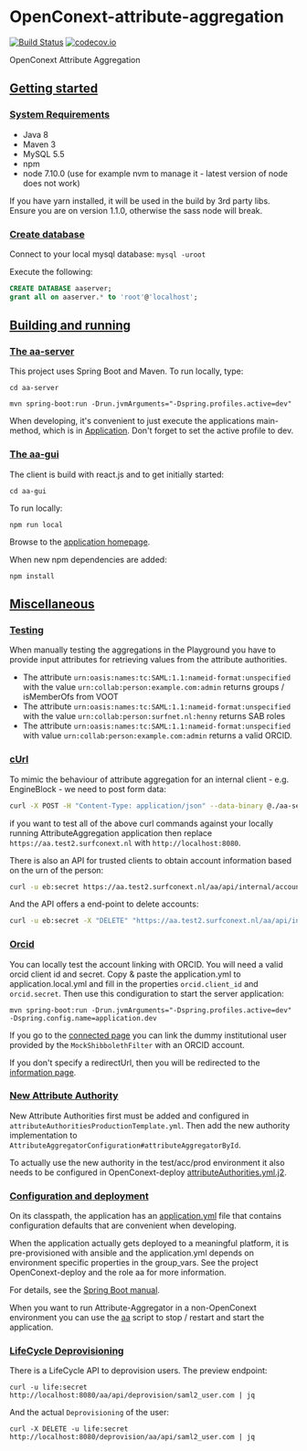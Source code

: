 # OpenConext-attribute-aggregation

[![Build Status](https://travis-ci.org/OpenConext/OpenConext-attribute-aggregation.svg)](https://travis-ci.org/OpenConext/OpenConext-attribute-aggregation)
[![codecov.io](https://codecov.io/github/OpenConext/OpenConext-attribute-aggregation/coverage.svg)](https://codecov.io/github/OpenConext/OpenConext-attribute-aggregation)

OpenConext Attribute Aggregation

## [Getting started](#getting-started)

### [System Requirements](#system-requirements)

- Java 8
- Maven 3
- MySQL 5.5
- npm
- node 7.10.0 (use for example nvm to manage it - latest version of node does not work)

If you have yarn installed, it will be used in the build by 3rd party libs. Ensure you are on version 1.1.0, otherwise
the sass node will break.

### [Create database](#create-database)

Connect to your local mysql database: `mysql -uroot`

Execute the following:

```sql
CREATE DATABASE aaserver;
grant all on aaserver.* to 'root'@'localhost';
```

## [Building and running](#building-and-running)

### [The aa-server](#aa-server)

This project uses Spring Boot and Maven. To run locally, type:

`cd aa-server`

`mvn spring-boot:run -Drun.jvmArguments="-Dspring.profiles.active=dev"`

When developing, it's convenient to just execute the applications main-method, which is in [Application](aa-server/src/main/java/aa/Application.java). Don't forget
to set the active profile to dev.

### [The aa-gui](#aa-gui)

The client is build with react.js and to get initially started:

`cd aa-gui`

To run locally:

`npm run local`

Browse to the [application homepage](http://localhost:8001/).

When new npm dependencies are added:

`npm install`

## [Miscellaneous](#miscellaneous)

### [Testing](#testing)

When manually testing the aggregations in the Playground you have to provide input attributes for retrieving values from the attribute authorities.

* The attribute `urn:oasis:names:tc:SAML:1.1:nameid-format:unspecified` with the value `urn:collab:person:example.com:admin` returns groups / isMemberOfs from VOOT
* The attribute `urn:oasis:names:tc:SAML:1.1:nameid-format:unspecified` with the value `urn:collab:person:surfnet.nl:henny` returns SAB roles
* The attribute `urn:oasis:names:tc:SAML:1.1:nameid-format:unspecified` with value `urn:collab:person:example.com:admin` returns a valid ORCID.

### [cUrl](#curl)

To mimic the behaviour of attribute aggregation for an internal client - e.g. EngineBlock - we need to post form data:

```bash
curl -X POST -H "Content-Type: application/json" --data-binary @./aa-server/src/test/resources/json/eb/request.json -u eb:secret https://aa.test2.surfconext.nl/aa/api/internal/attribute/aggregation
```

if you want to test all of the above curl commands against your locally running AttributeAggregation application then replace `https://aa.test2.surfconext.nl` with `http://localhost:8080`.

There is also an API for trusted clients to obtain account information based on the urn of the person:

```bash
curl -u eb:secret https://aa.test2.surfconext.nl/aa/api/internal/accounts/urn:collab:person:example.com:admin
```

And the API offers a end-point to delete accounts:

```bash
curl -u eb:secret -X "DELETE" "https://aa.test2.surfconext.nl/aa/api/internal/disconnect/${account_id}
```
### [Orcid](#orcid)

You can locally test the account linking with ORCID. You will need a valid orcid client id and secret. Copy & paste
the application.yml to application.local.yml and fill in the properties `orcid.client_id` and `orcid.secret`. Then use
this condiguration to start the server application:

`mvn spring-boot:run -Drun.jvmArguments="-Dspring.profiles.active=dev" -Dspring.config.name=application.dev`

If you go to the [connected page](http://localhost:8080/aa/api/client/information.html?redirectUrl=https://www.google.com) you
can link the dummy institutional user provided by the `MockShibbolethFilter` with an ORCID account.

If you don't specify a redirectUrl, then you will be redirected to the [information page](http://localhost:8080/aa/api/client/connected.html).

### [New Attribute Authority](#new-attribute-authority)

New Attribute Authorities first must be added and configured in `attributeAuthoritiesProductionTemplate.yml`. Then add the new authority implementation to `AttributeAggregatorConfiguration#attributeAggregatorById`.

To actually use the new authority in the test/acc/prod environment it also needs to be configured in OpenConext-deploy [attributeAuthorities.yml.j2](https://github.com/OpenConext/OpenConext-deploy/blob/master/roles/attribute-aggregation-server/templates/attributeAuthorities.yml.j2).

### [Configuration and deployment](#configuration-and-deployment)

On its classpath, the application has an [application.yml](aa-server/src/main/resources/application.yml) file that
contains configuration defaults that are convenient when developing.

When the application actually gets deployed to a meaningful platform, it is pre-provisioned with ansible and the application.yml depends on
environment specific properties in the group_vars. See the project OpenConext-deploy and the role aa for more information.

For details, see the [Spring Boot manual](http://docs.spring.io/spring-boot/docs/1.2.1.RELEASE/reference/htmlsingle/).

When you want to run Attribute-Aggregator in a non-OpenConext environment you can use the [aa](aa-server/scripts/aa) script to stop / restart and start the application.

### [LifeCycle Deprovisioning](#life-cycle-deprovisioning)

There is a LifeCycle API to deprovision users. The preview endpoint:
```
curl -u life:secret http://localhost:8080/aa/api/deprovision/saml2_user.com | jq
```
And the actual `Deprovisioning` of the user:
```
curl -X DELETE -u life:secret http://localhost:8080/deprovision/aa/api/saml2_user.com | jq
```
